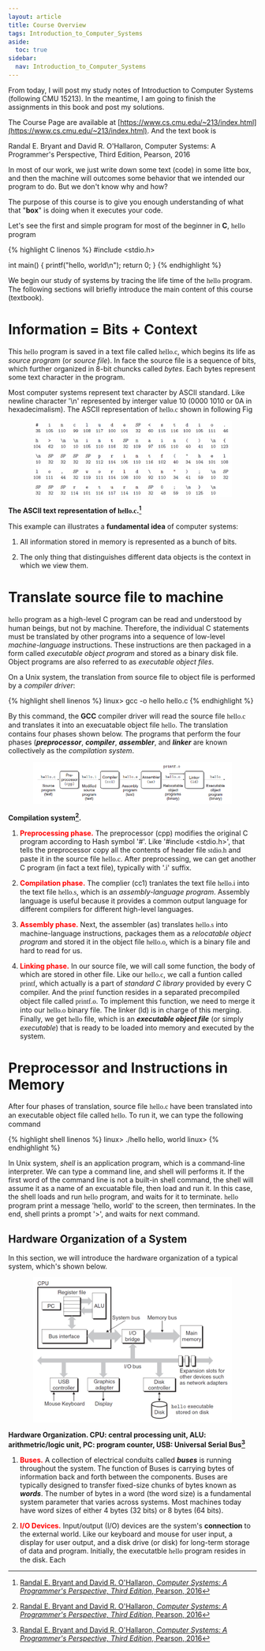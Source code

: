 ```yaml
---
layout: article
title: Course Overview
tags: Introduction_to_Computer_Systems
aside:
  toc: true
sidebar:
  nav: Introduction_to_Computer_Systems
---
```


From today, I will post my study notes of Introduction to Computer Systems (following CMU 15213). In the meantime, I am going to finish the assignments in this book and post my solutions.

<!--more-->

The Course Page are available at [https://www.cs.cmu.edu/~213/index.html](https://www.cs.cmu.edu/~213/index.html). And the text book is 	

Randal E. Bryant and David R. O'Hallaron,
Computer Systems: A Programmer's Perspective, Third Edition, Pearson, 2016

In most of our work, we just write down some text (code) in some litte box, and then the machine will outcomes some behavior that we intended our program to do. But we don't know why and how?

The purpose of this course is to give you enough  understanding of what that "<b>box</b>" is doing when it executes your code.

Let's see the first and simple program for most of the beginner in <b>C</b>, <font face="monaco">hello</font> program

{% highlight C linenos %}
#include <stdio.h>

int main()
{
    printf("hello, world\n");
    return 0;
}
{% endhighlight %}

We begin our study of systems by tracing the life time of the <font face="monaco">hello</font> program. The following sections will briefly introduce the main content of this course (textbook).

# Information = Bits + Context

This <font face="monaco">hello</font> program is saved in a text file called <font face="monaco">hello.c</font>, which begins its life as <i>source program</i> (or <i>source file</i>). In face the source file is a sequence of bits, which further organized in 8-bit chuncks called <i>bytes</i>. Each bytes represent some text character in the program. 

Most computer systems represent text character by ASCII standard. Like newline character '\\n' represented by interger value 10 (0000 1010 or 0A in hexadecimalism). The ASCII representation of <font face="monaco">hello.c</font> shown in following Fig 

<p align="center">
    <img src="/post_image/Introduction_to_Computer_Systems/ASCII_hello.PNG" width="80%">
</p>

__The ASCII text representation of <font face="monaco">hello.c</font>.[^1]__

This example can illustrates a <b>fundamental idea</b> of computer systems: 

1. All information stored in memory is represented as a bunch of bits. 

2. The only thing that distinguishes different data objects is the context in which
we view them.

# Translate source file to machine

<font face="monaco">hello</font> program as a high-level C program can be read and understood by human beings, but not by machine. Therefore, the individual C statements must be translated by other programs into a sequence of low-level <i>machine-language</i> instructions. These instructions are then packaged in a form called <i>executable object program</i> and stored as a  binary disk file. Object programs are also referred to as <i>executable object files</i>.

On a Unix system, the translation from source file to object file is performed by a <i>compiler driver</i>:

{% highlight shell linenos %}
linux> gcc -o hello hello.c
{% endhighlight %}

By this command, the <b>GCC</b> compiler driver will read the source file <font face="monaco">hello.c</font> and translates it into an execuatable object file <font face="monaco">hello</font>. The translation contains four phases shown below. The programs that perform the four phases (<i><b>preprocessor</b></i>, <i><b>compiler</b></i>, <i><b>assembler</b></i>, and <i><b>linker</b></i> are known collectively as the <i>compilation system</i>.

<p align="center">
    <img src="/post_image/Introduction_to_Computer_Systems/compilation_system.PNG" width="80%">
</p>

__Compilation system[^1].__

1. <font color=red><b>Preprocessing phase.</b></font> The preprocessor (cpp) modifies the original C program according to Hash symbol '#'. Like '#include \<stdio.h\>', that tells the preprocessor copy all the contents of header file <font face='monaco'>stdio.h</font> and paste it in the source file <font face='monaco'>hello.c</font>. After preprocessing, we can get another C program (in fact a text file), typically with '.i' suffix. 

2. <font color=red><b>Compilation phase.</b></font> The complier (cc1) tranlates the text file <font face='monaco'>hello.i</font> into the text file <font face='monaco'>hello.s</font>, which is an <i>assembly-language program</i>. Assembly language is useful because it provides a common output language for different compilers for different high-level languages.

3. <font color=red><b>Assembly phase.</b></font> Next, the assembler (as) translates <font face='monaco'>hello.s</font> into machine-language instructions, packages them as a <i>relocatable object program</i> and stored it in the object file <font face='monaco'>hello.o</font>, which is a binary file and hard to read for us.

4. <font color=red><b>Linking phase.</b></font> 
In our source file, we will call some function, the body of which are stored in other file. Like our <font face='monaco'>hello.c</font>, we call a funtion called <font face='monaco'>printf</font>, which actually is a part of <i>standard C library</i> provided by every C compiler. And the <font face='monaco'>printf</font> function resides in a separated precompiled object file called <font face='monaco'>printf.o</font>. To implement this function, we need to merge it into our <font face='monaco'>hello.o</font> binary file. The linker (ld) is in charge of this merging. Finally,  we get <font face='monaco'>hello</font> file, which is an <b><i>executable object file</i></b> (or simply <i>executable</i>) that is ready to be loaded into memory and executed by the system.

# Preprocessor and Instructions in Memory

After four phases of translation, source file <font face='monaco'>hello.c</font> have been translated into an executable object file called
<font face='monaco'>hello</font>. To run it, we can type the following command

{% highlight shell linenos %}
linux> ./hello
hello, world
linux> 
{% endhighlight %}

In Unix system, <i>shell</i> is an application program, which is a command-line interpreter. We can type a command line, and shell will performs it. If the first word of the command line is not a built-in shell command, the shell will assume it as a name of an excuatable file, then load and run it. In this case, the shell loads and run <font face='monaco'>hello</font> program, and waits for it to terminate. <font face='monaco'>hello</font> program print a message 'hello, world' to the screen, then terminates. In the end, shell prints a prompt '\>', and waits for next command. 

## Hardware Organization of a System

In this section, we will introduce the hardware organization of a typical system, which's shown below. 

<p align="center">
    <img src="/post_image/Introduction_to_Computer_Systems/Hardware_Organization.PNG" width="80%">
</p>

__Hardware Organization. CPU: central processing unit, ALU: arithmetric/logic unit, PC: program counter, USB: Universal Serial Bus[^1]__

1. <font color=red><b>Buses.</b></font> 
A collection of electrical conduits called <i><b>buses</b></i> is running throughout the system. The function of Buses is carrying bytes of information back and forth between the components. Buses are typically designed to transfer fixed-size chunks of bytes known as <i><b>words</b></i>. The number of bytes in a word (the word size) is a fundamental system parameter that varies across systems. Most machines today have word sizes of either 4 bytes (32 bits) or 8 bytes (64 bits).

2. <font color=red><b>I/O Devices.</b></font>
Input/output (I/O) devices are the system's <b>connection</b> to the external world. Like our keyboard and mouse for user input, a display for user output, and a disk drive (or disk) for long-term storage of data and program. Initially, the executatble <font face='monaco'>hello</font> program resides in the disk.
Each

[^1]: [Randal E. Bryant and David R. O'Hallaron, <i>Computer Systems: A Programmer's Perspective, Third Edition</i>, Pearson, 2016](https://csapp.cs.cmu.edu/)





